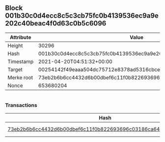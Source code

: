 ## Block 001b30c0d4ecc8c5c3cb75fc0b4139536ec9a9e202c40beac4f0d63c0b5c6096

Attribute | Value
--- | ---
Height | 30296
Hash | 001b30c0d4ecc8c5c3cb75fc0b4139536ec9a9e202c40beac4f0d63c0b5c6096
Timestamp | 2021-04-20T04:51:32+00:00
Target | 00254142f49eaaa504dc75712e8378ad5316cbcead634704b3734b6271167cc4
Merke root | 73eb2b6b6cc4432d6b00dbef6c11f0b822693696c03186ca641194b32d68caee
Nonce | 653680204

```

```

### Transactions

Hash | Amount
--- | ---
[73eb2b6b6cc4432d6b00dbef6c11f0b822693696c03186ca641194b32d68caee](73eb2b6b6cc4432d6b00dbef6c11f0b822693696c03186ca641194b32d68caee.md) | 10.00000000 SKEPTI 
